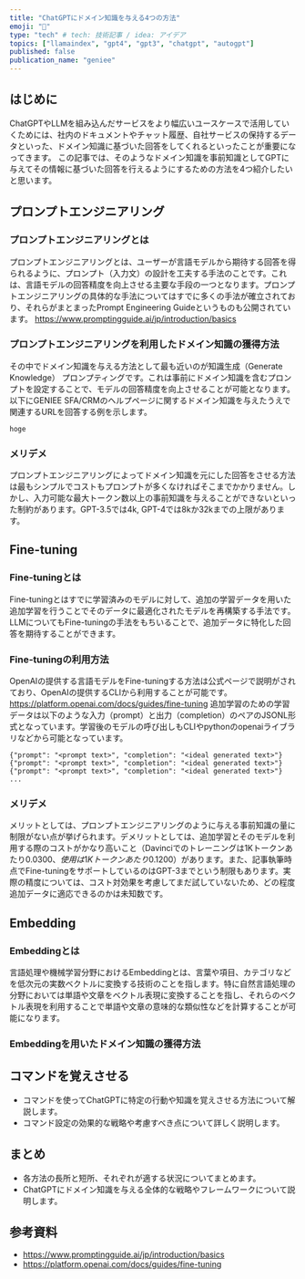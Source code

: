 ```yaml
---
title: "ChatGPTにドメイン知識を与える4つの方法"
emoji: "🦙"
type: "tech" # tech: 技術記事 / idea: アイデア
topics: ["llamaindex", "gpt4", "gpt3", "chatgpt", "autogpt"]
published: false
publication_name: "geniee"
---
```

## はじめに
ChatGPTやLLMを組み込んだサービスをより幅広いユースケースで活用していくためには、社内のドキュメントやチャット履歴、自社サービスの保持するデータといった、ドメイン知識に基づいた回答をしてくれるといったことが重要になってきます。
この記事では、そのようなドメイン知識を事前知識としてGPTに与えてその情報に基づいた回答を行えるようにするための方法を4つ紹介したいと思います。


## プロンプトエンジニアリング
### プロンプトエンジニアリングとは
プロンプトエンジニアリングとは、ユーザーが言語モデルから期待する回答を得られるように、プロンプト（入力文）の設計を工夫する手法のことです。これは、言語モデルの回答精度を向上させる主要な手段の一つとなります。プロンプトエンジニアリングの具体的な手法についてはすでに多くの手法が確立されており、それらがまとまったPrompt Engineering Guideというものも公開されています。
https://www.promptingguide.ai/jp/introduction/basics



### プロンプトエンジニアリングを利用したドメイン知識の獲得方法
その中でドメイン知識を与える方法として最も近いのが知識生成（Generate Knowledge） プロンプティングです。これは事前にドメイン知識を含むプロンプトを設定することで、モデルの回答精度を向上させることが可能となります。
以下にGENIEE SFA/CRMのヘルプページに関するドメイン知識を与えたうえで関連するURLを回答する例を示します。

```
hoge
```


### メリデメ
プロンプトエンジニアリングによってドメイン知識を元にした回答をさせる方法は最もシンプルでコストもプロンプトが多くなければそこまでかかりません。しかし、入力可能な最大トークン数以上の事前知識を与えることができないといった制約があります。GPT-3.5では4k, GPT-4では8kか32kまでの上限があります。

## Fine-tuning
### Fine-tuningとは
Fine-tuningとはすでに学習済みのモデルに対して、追加の学習データを用いた追加学習を行うことでそのデータに最適化されたモデルを再構築する手法です。LLMについてもFine-tuningの手法をもちいることで、追加データに特化した回答を期待することができます。

### Fine-tuningの利用方法
  OpenAIの提供する言語モデルをFine-tuningする方法は公式ページで説明がされており、OpenAIの提供するCLIから利用することが可能です。
  https://platform.openai.com/docs/guides/fine-tuning
  追加学習のための学習データは以下のような入力（prompt）と出力（completion）のペアのJSONL形式となっています。学習後のモデルの呼び出しもCLIやpythonのopenaiライブラリなどから可能となっています。
```
{"prompt": "<prompt text>", "completion": "<ideal generated text>"}
{"prompt": "<prompt text>", "completion": "<ideal generated text>"}
{"prompt": "<prompt text>", "completion": "<ideal generated text>"}
...
```


### メリデメ
メリットとしては、プロンプトエンジニアリングのように与える事前知識の量に制限がない点が挙げられます。デメリットとしては、追加学習とそのモデルを利用する際のコストがかなり高いこと（Davinciでのトレーニングは1Kトークンあたり$0.0300、使用は1Kトークンあたり$0.1200）があります。また、記事執筆時点でFine-tuningをサポートしているのはGPT-3までという制限もあります。実際の精度については、コスト対効果を考慮してまだ試していないため、どの程度追加データに適応できるのかは未知数です。


## Embedding
### Embeddingとは
言語処理や機械学習分野におけるEmbeddingとは、言葉や項目、カテゴリなどを低次元の実数ベクトルに変換する技術のことを指します。特に自然言語処理の分野においては単語や文章をベクトル表現に変換することを指し、それらのベクトル表現を利用することで単語や文章の意味的な類似性などを計算することが可能になります。
### Embeddingを用いたドメイン知識の獲得方法


## コマンドを覚えさせる
  - コマンドを使ってChatGPTに特定の行動や知識を覚えさせる方法について解説します。
  - コマンド設定の効果的な戦略や考慮すべき点について詳しく説明します。

## まとめ
  - 各方法の長所と短所、それぞれが適する状況についてまとめます。
  - ChatGPTにドメイン知識を与える全体的な戦略やフレームワークについて説明します。

## 参考資料
- https://www.promptingguide.ai/jp/introduction/basics
- https://platform.openai.com/docs/guides/fine-tuning
